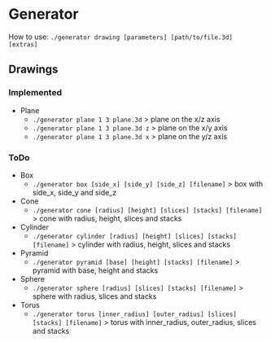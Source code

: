 # Generator

How to use:
`./generator drawing [parameters] [path/to/file.3d] [extras]`

## Drawings

### Implemented

- Plane
  - `./generator plane 1 3 plane.3d` > plane on the x/z axis
  - `./generator plane 1 3 plane.3d z` > plane on the x/y axis
  - `./generator plane 1 3 plane.3d x` > plane on the y/z axis

### ToDo

- Box
  - `./generator box [side_x] [side_y] [side_z] [filename]` > box with side_x, side_y and side_z
- Cone
  - `./generator cone [radius] [height] [slices] [stacks] [filename]` > cone with radius, height, slices and stacks
- Cylinder
  - `./generator cylinder [radius] [height] [slices] [stacks] [filename]` > cylinder with radius, height, slices and stacks
- Pyramid
  - `./generator pyramid [base] [height] [stacks] [filename]` > pyramid with base, height and stacks
- Sphere
  - `./generator sphere [radius] [slices] [stacks] [filename]` > sphere with radius, slices and stacks
- Torus
  - `./generator torus [inner_radius] [outer_radius] [slices] [stacks] [filename]` > torus with inner_radius, outer_radius, slices and stacks
